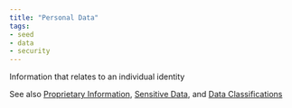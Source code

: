```yaml
---
title: "Personal Data"
tags:
- seed
- data
- security
---
```


Information that relates to an individual identity

See also [Proprietary Information](notes/Proprietary%20Information.md), [Sensitive Data](Sensitive%20Data), and [Data Classifications](notes/Data%20Classifications.md)

